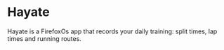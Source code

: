 Hayate
======

Hayate is a FirefoxOs app that records your daily training: split times, lap times and running routes.
